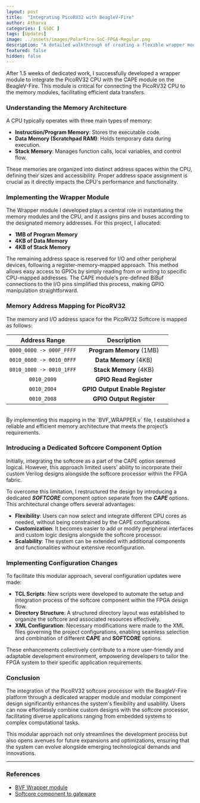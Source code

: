 ```yaml
---
layout: post
title:  "Integrating PicoRV32 with BeagleV-Fire"
author: Atharva
categories: [ GSOC ]
tags: [Updates]
image: ../assets/images/PolarFire-SoC-FPGA-Regular.png
description: "A detailed walkthrough of creating a flexible wrapper module to connect PicoRV32 with memory and GPIOs."
featured: false
hidden: false
---
```


After 1.5 weeks of dedicated work, I successfully developed a wrapper module to integrate the PicoRV32 CPU with the CAPE module on the BeagleV-Fire. This module is critical for connecting the PicoRV32 CPU to the memory modules, facilitating efficient data transfers.

### Understanding the Memory Architecture

A CPU typically operates with three main types of memory:

- **Instruction/Program Memory**: Stores the executable code.
- **Data Memory (Scratchpad RAM)**: Holds temporary data during execution.
- **Stack Memory**: Manages function calls, local variables, and control flow.

These memories are organized into distinct address spaces within the CPU, defining their sizes and accessibility. Proper address space assignment is crucial as it directly impacts the CPU's performance and functionality.

### Implementing the Wrapper Module

The Wrapper module I developed plays a central role in instantiating the memory modules and the CPU, and it assigns pins and buses according to the designated memory addresses. For this project, I allocated:

- **1MB of Program Memory**
- **4KB of Data Memory**
- **4KB of Stack Memory**

The remaining address space is reserved for I/O and other peripheral devices, following a register-memory-mapped approach. This method allows easy access to GPIOs by simply reading from or writing to specific CPU-mapped addresses. The CAPE module's pre-defined BiBuf connections to the I/O pins simplified this process, making GPIO manipulation straightforward.

### Memory Address Mapping for PicoRV32

The memory and I/O address space for the PicoRV32 Softcore is mapped as follows:

| Address Range         | Description                   |
|:-----------------------:|:-------------------------------:|
| `0000_0000 -> 000F_FFFF` | **Program Memory** (1MB)      |
| `0010_0000 -> 0010_0FFF` | **Data Memory** (4KB)         |
| `0010_1000 -> 0010_1FFF` | **Stack Memory** (4KB)        |
| `0010_2000`           | **GPIO Read Register**        |
| `0010_2004`           | **GPIO Output Enable Register** |
| `0010_2008`           | **GPIO Output Register**      |

<br>
By implementing this mapping in the `BVF_WRAPPER.v` file, I established a reliable and efficient memory architecture that meets the project’s requirements.

### Introducing a Dedicated Softcore Component Option

Initially, integrating the softcore as a part of the CAPE option seemed logical. However, this approach limited users' ability to incorporate their custom Verilog designs alongside the softcore processor within the FPGA fabric.

To overcome this limitation, I restructured the design by introducing a dedicated ***SOFTCORE*** component option separate from the ***CAPE*** options. This architectural change offers several advantages:

- **Flexibility**: Users can now select and integrate different CPU cores as needed, without being constrained by the CAPE configurations.
- **Customization**: It becomes easier to add or modify peripheral interfaces and custom logic designs alongside the softcore processor.
- **Scalability**: The system can be extended with additional components and functionalities without extensive reconfiguration.

### Implementing Configuration Changes

To facilitate this modular approach, several configuration updates were made:

- **TCL Scripts**: New scripts were developed to automate the setup and integration process of the softcore component within the FPGA design flow.
- **Directory Structure**: A structured directory layout was established to organize the softcore and associated resources effectively.
- **XML Configuration**: Necessary modifications were made to the XML files governing the project configurations, enabling seamless selection and combination of different **CAPE** and **SOFTCORE** options.

These enhancements collectively contribute to a more user-friendly and adaptable development environment, empowering developers to tailor the FPGA system to their specific application requirements.

### Conclusion

The integration of the PicoRV32 softcore processor with the BeagleV-Fire platform through a dedicated wrapper module and modular component design significantly enhances the system's flexibility and usability. Users can now effortlessly combine custom designs with the softcore processor, facilitating diverse applications ranging from embedded systems to complex computational tasks.

This modular approach not only streamlines the development process but also opens avenues for future expansions and optimizations, ensuring that the system can evolve alongside emerging technological demands and innovations.

---
### References
- [BVF Wrapper module](https://openbeagle.org/gsoc/2024/riscv-io-core/-/blob/03705ea32662c539c17e95e0700310f81e81e066/sources/FPGA-design/script_support/components/SOFTCORE/PICO_RISCV/HDL/BVF_WRAPPER.v)
- [Softcore component to gateware](https://openbeagle.org/gsoc/2024/riscv-io-core/-/tree/03705ea32662c539c17e95e0700310f81e81e066)
